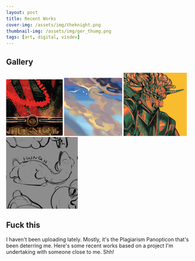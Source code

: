 ```yaml
---
layout: post
title: Recent Works
cover-img: /assets/img/theknight.png
thumbnail-img: /assets/img/ger_thumg.png
tags: [art, digital, visdev]
---
```


## Gallery

[![The Knight Tarot Card](/assets/img/theknight_thumb.png#circ)](/assets/img/theknight.png) [![Do you say con-ch or conk](/assets/img/ger_thumb.png#circ)](/assets/img/ger.png) 
[![Lumpen Shape](/assets/img/310523takluci_thumb.png#circ)](/assets/img/310523takluci.png) [![UGH](/assets/img/scrunkle_thumb.png#circ)](/assets/img/scrunkle.png)

## Fuck this

I haven't been uploading lately. Mostly, it's the Plagiarism Panopticon that's been deterring me. Here's some recent works based on a project I'm undertaking with someone close to me. Shh!

